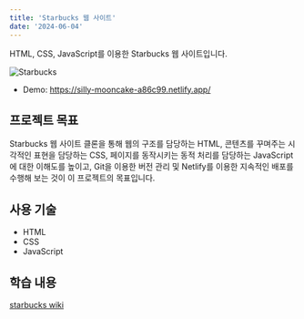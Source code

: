 ```yaml
---
title: 'Starbucks 웹 사이트'
date: '2024-06-04'
---
```


HTML, CSS, JavaScript를 이용한 Starbucks 웹 사이트입니다.

![Starbucks](https://github.com/sehyeongcho/starbucks/assets/124948262/2be7a441-eb22-4395-8bec-99e0c1520f48)

- Demo: <a href="https://silly-mooncake-a86c99.netlify.app/" target="_blank">https://silly-mooncake-a86c99.netlify.app/</a>

## 프로젝트 목표
Starbucks 웹 사이트 클론을 통해 웹의 구조를 담당하는 HTML, 콘텐츠를 꾸며주는 시각적인 표현을 담당하는 CSS, 페이지를 동작시키는 동적 처리를 담당하는 JavaScript에 대한 이해도를 높이고, Git을 이용한 버전 관리 및 Netlify를 이용한 지속적인 배포를 수행해 보는 것이 이 프로젝트의 목표입니다.

## 사용 기술
- HTML
- CSS
- JavaScript

## 학습 내용
[starbucks wiki](https://github.com/sehyeongcho/starbucks/wiki)
